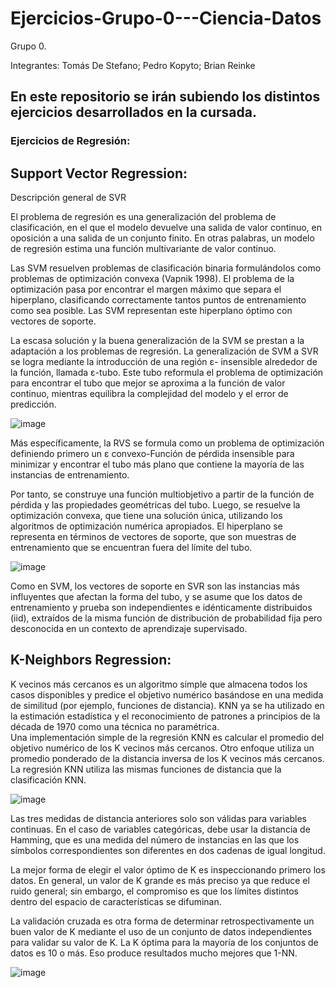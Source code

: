 # Ejercicios-Grupo-0---Ciencia-Datos
Grupo 0. 

Integrantes: Tomás De Stefano; Pedro Kopyto; Brian Reinke

## En este repositorio se irán subiendo los distintos ejercicios desarrollados en la cursada.

### Ejercicios de Regresión:

## Support Vector Regression:

Descripción general de SVR

El problema de regresión es una generalización del problema de clasificación, en el que el modelo devuelve una salida de valor continuo, en oposición a una salida de un conjunto finito. En otras palabras, un modelo de regresión estima una función multivariante de valor continuo.

Las SVM resuelven problemas de clasificación binaria formulándolos como problemas de optimización convexa (Vapnik 1998). El problema de la optimización pasa por encontrar el margen máximo que separa el hiperplano, clasificando correctamente tantos puntos de entrenamiento como sea posible. Las SVM representan este hiperplano óptimo con vectores de soporte. 

La escasa solución y la buena generalización de la SVM se prestan a la adaptación a los problemas de regresión. La generalización de SVM a SVR se logra mediante la introducción de una región ε- insensible alrededor de la función, llamada ε-tubo. Este tubo reformula el problema de optimización para encontrar el tubo que mejor se aproxima a la función de valor continuo, mientras equilibra la complejidad del modelo y el error de predicción. 

![image](https://user-images.githubusercontent.com/28718644/94986334-6839f880-0534-11eb-8ff1-a733679b9d2e.png)

Más específicamente, la RVS se formula como un problema de optimización definiendo primero un ε convexo-Función de pérdida insensible para minimizar y encontrar el tubo más plano que contiene la mayoría de las instancias de entrenamiento. 

Por tanto, se construye una función multiobjetivo a partir de la función de pérdida y las propiedades geométricas del tubo. Luego, se resuelve la optimización convexa, que tiene una solución única, utilizando los algoritmos de optimización numérica apropiados. El hiperplano se representa en términos de vectores de soporte, que son muestras de entrenamiento que se encuentran fuera del límite del tubo. 

![image](https://user-images.githubusercontent.com/28718644/94986362-94ee1000-0534-11eb-87ee-dbf822cf61b0.png)

Como en SVM, los vectores de soporte en SVR son las instancias más influyentes que afectan la forma del tubo, y se asume que los datos de entrenamiento y prueba son independientes e idénticamente distribuidos (iid), extraídos de la misma función de distribución de probabilidad fija pero desconocida en un contexto de aprendizaje supervisado.


## K-Neighbors Regression:

K vecinos más cercanos es un algoritmo simple que almacena todos los casos disponibles y predice el objetivo numérico basándose en una medida de similitud (por ejemplo, funciones de distancia). KNN ya se ha utilizado en la estimación estadística y el reconocimiento de patrones a principios de la década de 1970 como una técnica no paramétrica. 		
Una implementación simple de la regresión KNN es calcular el promedio del objetivo numérico de los K vecinos más cercanos. Otro enfoque utiliza un promedio ponderado de la distancia inversa de los K vecinos más cercanos. La regresión KNN utiliza las mismas funciones de distancia que la clasificación KNN.		

![image](https://user-images.githubusercontent.com/28718644/94986306-08435200-0534-11eb-85d9-c6e6ed36863d.png)

Las tres medidas de distancia anteriores solo son válidas para variables continuas. En el caso de variables categóricas, debe usar la distancia de Hamming, que es una medida del número de instancias en las que los símbolos correspondientes son diferentes en dos cadenas de igual longitud. 		

La mejor forma de elegir el valor óptimo de K es inspeccionando primero los datos. En general, un valor de K grande es más preciso ya que reduce el ruido general; sin embargo, el compromiso es que los límites distintos dentro del espacio de características se difuminan. 

La validación cruzada es otra forma de determinar retrospectivamente un buen valor de K mediante el uso de un conjunto de datos independientes para validar su valor de K. La K óptima para la mayoría de los conjuntos de datos es 10 o más. Eso produce resultados mucho mejores que 1-NN.

![image](https://user-images.githubusercontent.com/28718644/94986451-560c8a00-0535-11eb-919c-716b120198be.png)










